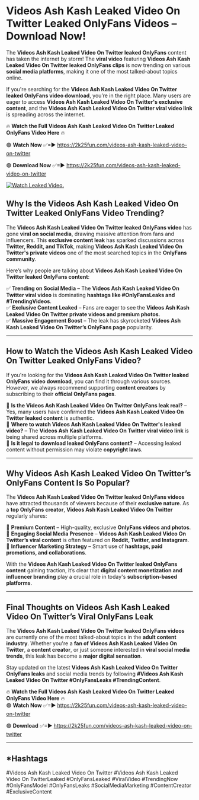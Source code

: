 # Videos Ash Kash Leaked Video On Twitter Leaked OnlyFans Videos – Download Now!

The **Videos Ash Kash Leaked Video On Twitter leaked OnlyFans** content has taken the internet by storm! The **viral video** featuring **Videos Ash Kash Leaked Video On Twitter leaked OnlyFans clips** is now trending on various **social media platforms**, making it one of the most talked-about topics online.  

If you're searching for the **Videos Ash Kash Leaked Video On Twitter leaked OnlyFans video download**, you’re in the right place. Many users are eager to access **Videos Ash Kash Leaked Video On Twitter's exclusive content**, and the **Videos Ash Kash Leaked Video On Twitter viral video link** is spreading across the internet.  

🔥 **Watch the Full Videos Ash Kash Leaked Video On Twitter Leaked OnlyFans Video Here** 🔥  

🟢 **Watch Now** ✅=► https://2k25fun.com/videos-ash-kash-leaked-video-on-twitter

🟢 **Download Now** ✅=► https://2k25fun.com/videos-ash-kash-leaked-video-on-twitter

[![Watch Leaked Video.](https://miro.medium.com/v2/resize:fit:828/format:webp/1*cilzJN44JGOrTw9NJCrNHA.gif "Watch Leaked Video")](https://2k25fun.com/videos-ash-kash-leaked-video-on-twitter)

## **Why Is the Videos Ash Kash Leaked Video On Twitter Leaked OnlyFans Video Trending?**  

The **Videos Ash Kash Leaked Video On Twitter leaked OnlyFans video** has gone **viral on social media**, drawing massive attention from fans and influencers. This **exclusive content leak** has sparked discussions across **Twitter, Reddit, and TikTok**, making **Videos Ash Kash Leaked Video On Twitter's private videos** one of the most searched topics in the **OnlyFans community**.  

Here’s why people are talking about **Videos Ash Kash Leaked Video On Twitter leaked OnlyFans content**:  

✅ **Trending on Social Media** – The **Videos Ash Kash Leaked Video On Twitter viral video** is dominating **hashtags like #OnlyFansLeaks and #TrendingVideos**.  
✅ **Exclusive Content Leaked** – Fans are eager to see the **Videos Ash Kash Leaked Video On Twitter private videos and premium photos**.  
✅ **Massive Engagement Boost** – The leak has skyrocketed **Videos Ash Kash Leaked Video On Twitter’s OnlyFans page** popularity.  

---

## **How to Watch the Videos Ash Kash Leaked Video On Twitter Leaked OnlyFans Video?**  

If you're looking for the **Videos Ash Kash Leaked Video On Twitter leaked OnlyFans video download**, you can find it through various sources. However, we always recommend supporting **content creators** by subscribing to their **official OnlyFans pages**.  

🔹 **Is the Videos Ash Kash Leaked Video On Twitter OnlyFans leak real?** – Yes, many users have confirmed the **Videos Ash Kash Leaked Video On Twitter leaked content** is authentic.  
🔹 **Where to watch Videos Ash Kash Leaked Video On Twitter's leaked video?** – The **Videos Ash Kash Leaked Video On Twitter viral video link** is being shared across multiple platforms.  
🔹 **Is it legal to download leaked OnlyFans content?** – Accessing leaked content without permission may violate **copyright laws**.  

---

## **Why Videos Ash Kash Leaked Video On Twitter’s OnlyFans Content Is So Popular?**  

The **Videos Ash Kash Leaked Video On Twitter leaked OnlyFans videos** have attracted thousands of viewers because of their **exclusive nature**. As a **top OnlyFans creator**, **Videos Ash Kash Leaked Video On Twitter** regularly shares:  

📌 **Premium Content** – High-quality, exclusive **OnlyFans videos and photos**.  
📌 **Engaging Social Media Presence** – **Videos Ash Kash Leaked Video On Twitter’s viral content** is often featured on **Reddit, Twitter, and Instagram**.  
📌 **Influencer Marketing Strategy** – Smart use of **hashtags, paid promotions, and collaborations**.  

With the **Videos Ash Kash Leaked Video On Twitter leaked OnlyFans content** gaining traction, it’s clear that **digital content monetization and influencer branding** play a crucial role in today's **subscription-based platforms**.  

---

## **Final Thoughts on Videos Ash Kash Leaked Video On Twitter’s Viral OnlyFans Leak**  

The **Videos Ash Kash Leaked Video On Twitter leaked OnlyFans videos** are currently one of the most talked-about topics in the **adult content industry**. Whether you're a **fan of Videos Ash Kash Leaked Video On Twitter**, a **content creator**, or just someone interested in **viral social media trends**, this leak has become a **major digital sensation**.  

Stay updated on the latest **Videos Ash Kash Leaked Video On Twitter OnlyFans leaks** and social media trends by following **#Videos Ash Kash Leaked Video On Twitter #OnlyFansLeaks #TrendingContent**.  

🔥 **Watch the Full Videos Ash Kash Leaked Video On Twitter Leaked OnlyFans Video Here** 🔥  
🟢 **Watch Now** ✅=► https://2k25fun.com/videos-ash-kash-leaked-video-on-twitter

🟢 **Download** ✅=► https://2k25fun.com/videos-ash-kash-leaked-video-on-twitter

---

## *Hashtags
#Videos Ash Kash Leaked Video On Twitter #Videos Ash Kash Leaked Video On TwitterLeaked #OnlyFansLeaked #ViralVideo #TrendingNow #OnlyFansModel #OnlyFansLeaks #SocialMediaMarketing #ContentCreator #ExclusiveContent  